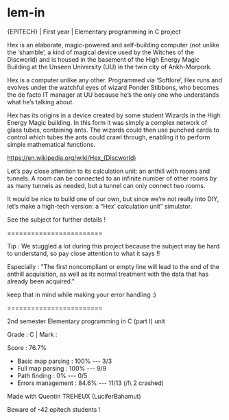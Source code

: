 # lem-in
{EPITECH} | First year | Elementary programming in C project

Hex is an elaborate, magic-powered and self-building computer (not unlike the ‘shamble’, a kind of
magical device used by the Witches of the Discworld) and is housed in the basement of the High Energy
Magic Building at the Unseen University (UU) in the twin city of Ankh-Morpork.

Hex is a computer unlike any other. Programmed via ‘Softlore’, Hex runs and evolves under the watchful
eyes of wizard Ponder Stibbons, who becomes the de facto IT manager at UU because he’s the only one
who understands what he’s talking about.

Hex has its origins in a device created by some student Wizards in the High Energy Magic building.
In this form it was simply a complex network of glass tubes, containing ants. The wizards could then
use punched cards to control which tubes the ants could crawl through, enabling it to perform simple
mathematical functions.

https://en.wikipedia.org/wiki/Hex_(Discworld)

Let’s pay close attention to its calculation unit: an anthill with rooms and tunnels. A room can be connected
to an infinite number of other rooms by as many tunnels as needed, but a tunnel can only connect two
rooms.

It would be nice to build one of our own, but since we’re not really into DIY, let’s make a high-tech version:
a “Hex’ calculation unit” simulator.

See the subject for further details !

========================

Tip : 
We stuggled a lot during this project because the subject may be hard to understand, so pay close attention to what it says !!

Especially : "The first noncompliant or empty line will lead to the end of the anthill acquisition, as
well as its normal treatment with the data that has already been acquired."

keep that in mind while making your error handling :)

========================

2nd semester Elementary programming in C (part I) unit

Grade : C | Mark : 

Score : 76.7%

   - Basic map parsing : 100% --- 3/3
   - Full map parsing : 100% --- 9/9
   - Path finding : 0% --- 0/5
   - Errors management : 84.6% --- 11/13  (/!\ 2 crashed)

Made with Quentin TREHEUX (LuciferBahamut)

Beware of -42 epitech students !
